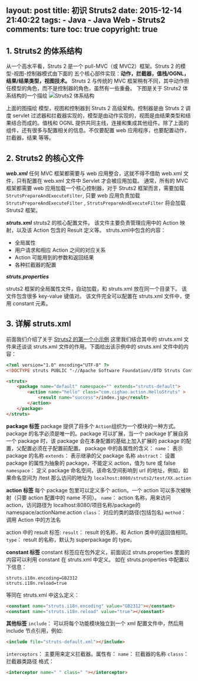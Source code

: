 layout: post
title: 初识 Struts2
date: 2015-12-14 21:40:22
tags: 
	- Java
	- Java Web
	- Struts2
comments: ture
toc: true
copyright: true
---
## 1. Struts2 的体系结构

从一个高水平看，Struts 2 是一个 pull-MVC（或 MVC2）框架。Struts 2 的模型-视图-控制器模式由下面的
五个核心部件实现：**动作，拦截器，值栈/OGNL，结果/结果类型，视图技术。**
Struts 2 与传统的 MVC 框架稍有不同，其中动作担任模型的角色，而不是控制器的角色，虽然有一些重叠。
下图是关于 Struts2 体系结构的一个描绘
![Struts2 体系结构](/img/articles/struts.jpg)

<!--more-->

上面的图描绘 模型，视图和控制器到 Struts 2 高级架构。控制器是由 Struts 2 调度 servlet 过滤器和拦截器实现的，模型是由动作实现的，视图是由结果类型和结果结合而成的。值栈和 OGNL 提供共同主线，连接和集成其他组件。除了上面的组件，还有很多与配置相关的信息。不仅要配置 web 应用程序，也要配置动作，拦截器，结果 等等。

## 2. Struts2 的核心文件 ##

***web.xml***
任何 MVC 框架都需要与 web 应用整合，这就不得不借助 web.xml 文件，只有配置在 web.xml 文件中 Servlet 才会被应用加载。
通常，所有的 MVC 框架都需要 web 应用加载一个核心控制器，对于 Struts2 框架而言，需要加载 <code>StrutsPrepareAndExecuteFilter</code>, 只要 web 应用负责加载 <code>StrutsPrepareAndExecuteFilter</code> , <code>StrutsPrepareAndExecuteFilter</code> 将会加载 Struts2 框架。 

***struts.xml***
struts2 的核心配置文件。
该文件主要负责管理应用中的 Action 映射，以及该 Action 包含的 Result 定义等。
struts.xml中包含的内容：
- 全局属性
- 用户请求和相应 Action 之间的对应关系
- Action 可能用到的参数和返回结果
- 各种拦截器的配置

***struts.properties***

struts2 框架的全局属性文件，自动加载，和 struts.xml 放在同一个目录下。
该文件包含很多 key-value 键值对。
该文件完全可以配置在 struts.xml 文件中，使用 constant 元素。

## 3. 详解 struts.xml ##
前面我们介绍了关于 [Struts2 的第一个小示例](../../../../2015/12/14/first-project-of-struts2/) 这里我们结合其中的 struts.xml 文件来还谈谈 struts.xml 文件的作用。下面给出该示例中的 struts.xml 文件中的内容：
``` html
<?xml version="1.0" encoding="UTF-8" ?>
<!DOCTYPE struts PUBLIC "-//Apache Software Foundation//DTD Struts Configuration 2.1//EN" "http://struts.apache.org/dtds/struts-2.1.dtd">

<struts>
	<package name="default" namespace="" extends="struts-default">
		<action name="hello" class="com.cighao.action.HelloStruts" >
			<result name="success">/index.jsp</result>
		</action>
	</package>
</struts>

```
**package 标签**
package 提供了将多个 ```Action```组织为一个模块的一种方式。package 的名字必须是唯一的。package 可以扩展，当一个 package 扩展自另一个 package 时，该 package 会在本身配置的基础上加入扩展的 package 的配置，父配置必须在子配置前配置。
package 中的各属性的含义：
 ```name```： 表示 package 的名称
```extends```： 表示继承的父 package 名称
```abstract```： 设置 package 的属性为抽象的 package，不能定义 action，值为 ture 或 false
```namespace```： 定义 package 命名空间，该命名空间影响到 url 的地址，例如，如果命名空间为 /test 那么访问的地址为 <code>localhost:8080/struts2/test/XX.action</code>

**action 标签**
每个 package 包里可以定义多个 action。一个 action 可以多次被映射（只要 action 配置中的 name 不同）。
```name```： action 名称，用来访问 action，访问路径为 localhost:8080/项目名称/package的namespace/actionName.action
```class```： 对应的类的路径(包括包名)
```method```： 调用 Action 中的方法名

action 中的 result 标签:
```result```： result 的名称，和 Action 类中的返回值相同。
```type```： result 的名称，默认为 superpackage 的 type。

**constant 标签**
constant 标签应在包外定义，前面说过 struts.properties 里面的内容可以利用 constant 在 struts.xml 中定义。
如在 struts.properties 中配置以下信息：
```  
struts.i18n.encoding=GB2312
struts.i18n.reload=true
```  
等同在 struts.xml 中这么定义：   
```html
<constant name="struts.i18n.encoding" value="GB2312"></constant>
<constant name="struts.i18n.reload" value="true"></constant>
```   

**其他标签**
```include```： 可以将每个功能模块独立到一个 xml 配置文件中，然后用 include 节点引用，例如:
``` html
<include file="struts-default.xml"></include>
```    

```interceptors```： 主要用来定义拦截器。属性有：
```name```： 拦截器的名称
```classs```： 拦截器类路径
格式：
```html
<interceptor name=" " class=" "></interceptor>
``` 

